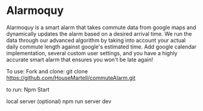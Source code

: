 # Alarmoquy

Alarmoquy is a smart alarm that takes commute data from google maps and dynamically updates the alarm based on a desired arrival time. We run the data through our advanced algorithm by taking into account your actual daily commute length against google's estimated time. Add google calendar implementation, several custom user settings, and you have a highly accurate smart alarm that ensures you won't be late again!

To use:
Fork and clone:
git clone https://github.com/HouseMartell/commuteAlarm.git

to run: 
Npm Start

local server (optional)
npm run server dev




